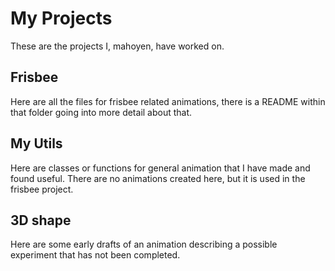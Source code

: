 # My Projects

These are the projects I, mahoyen, have worked on.

## Frisbee
Here are all the files for frisbee related animations, there is a README within that folder going into more detail about that.

## My Utils
Here are classes or functions for general animation that I have made and found useful. There are no animations created here, but it is used in the frisbee project.

## 3D shape
Here are some early drafts of an animation describing a possible experiment that has not been completed.